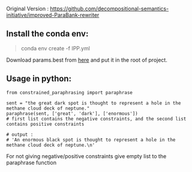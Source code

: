 Original Version : https://github.com/decompositional-semantics-initiative/improved-ParaBank-rewriter

## Install the conda env:
> conda env create -f IPP.yml

Download params.best from [here](https://github.com/decompositional-semantics-initiative/improved-ParaBank-rewriter/releases/tag/v0.1) and put it in the root of project.

## Usage in python:
```
from constrained_paraphrasing import paraphrase

sent = "the great dark spot is thought to represent a hole in the methane cloud deck of neptune."
paraphrase(sent, ['great', 'dark'], ['enormous'])
# first list contains the negative constraints, and the second list contains positive constraints

# output :
# 'An enormous black spot is thought to represent a hole in the methane cloud deck of neptune.\n'
```

For not giving negative/positive constraints give empty list to the paraphrase function



